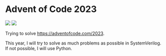 # Advent of Code 2023

![](https://img.shields.io/badge/stars%20⭐-2-yellow)
![](https://img.shields.io/badge/days%20completed-1-red)

Trying to solve https://adventofcode.com/2023.

This year, I will try to solve as much problems as possible in SystemVerilog. If not possible, I will use Python.

